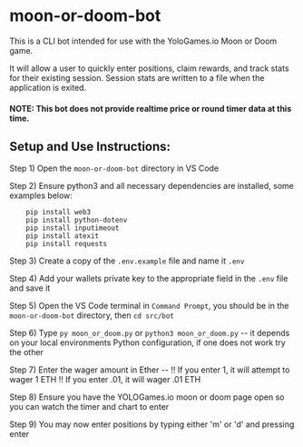 # moon-or-doom-bot

This is a CLI bot intended for use with the YoloGames.io Moon or Doom game. 

It will allow a user to quickly enter positions, claim rewards, and track stats for their existing session. Session stats are written to a file when the application is exited.

#### NOTE: This bot does not provide realtime price or round timer data at this time.

## Setup and Use Instructions:

Step 1) Open the `moon-or-doom-bot` directory in VS Code

Step 2) Ensure python3 and all necessary dependencies are installed, some examples below:
        
        pip install web3
        pip install python-dotenv
        pip install inputimeout
        pip install atexit
        pip install requests

Step 3) Create a copy of the `.env.example` file and name it `.env`

Step 4) Add your wallets private key to the appropriate field in the `.env` file and save it

Step 5) Open the VS Code terminal in `Command Prompt`, you should be in the `moon-or-doom-bot` directory, then `cd src/bot`

Step 6) Type `py moon_or_doom.py` or `python3 moon_or_doom.py` -- it depends on your local environments Python configuration, if one does not work try the other

Step 7) Enter the wager amount in Ether -- !! If you enter 1, it will attempt to wager 1 ETH !! If you enter .01, it will wager .01 ETH

Step 8) Ensure you have the YOLOGames.io moon or doom page open so you can watch the timer and chart to enter

Step 9) You may now enter positions by typing either 'm' or 'd' and pressing enter

